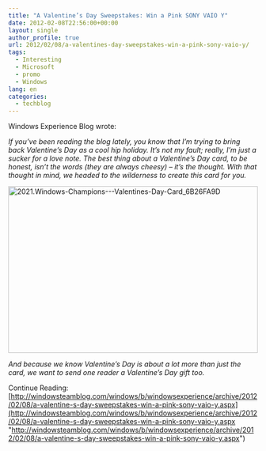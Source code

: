 ```yaml
---
title: "A Valentine’s Day Sweepstakes: Win a Pink SONY VAIO Y"
date: 2012-02-08T22:56:00+00:00
layout: single
author_profile: true
url: 2012/02/08/a-valentines-day-sweepstakes-win-a-pink-sony-vaio-y/
tags:
  - Interesting
  - Microsoft
  - promo
  - Windows
lang: en
categories: 
  - techblog
---
```

Windows Experience Blog wrote:

_If you’ve been reading the blog lately, you know that I’m trying to bring back Valentine’s Day as a cool hip holiday. It’s not my fault; really, I’m just a sucker for a love note. The best thing about a Valentine’s Day card, to be honest, isn’t the words (they are always cheesy) – it’s the thought. With that thought in mind, we headed to the wilderness to create this card for you._

[<img title="2021.Windows-Champions---Valentines-Day-Card_6B26FA9D" border="0" alt="2021.Windows-Champions---Valentines-Day-Card_6B26FA9D" src="http://lh4.ggpht.com/-ggc8DEN2lGE/TzL2pdDIbmI/AAAAAAAAEmU/Eclh77UxjTU/2021.Windows-Champions---Valentines-Day-Card_6B26FA9D_thumb%25255B1%25255D.jpg?imgmax=800" width="504" height="337" />](http://lh3.ggpht.com/-sp73D2NpprM/TzL2lzt5jKI/AAAAAAAAEmM/q3OnWZRFSCQ/s1600-h/2021.Windows-Champions---Valentines-Day-Card_6B26FA9D%25255B3%25255D.jpg)

_And because we know Valentine’s Day is about a lot more than just the card, we want to send one reader a Valentine’s Day gift too._

Continue Reading: [http://windowsteamblog.com/windows/b/windowsexperience/archive/2012/02/08/a-valentine-s-day-sweepstakes-win-a-pink-sony-vaio-y.aspx](http://windowsteamblog.com/windows/b/windowsexperience/archive/2012/02/08/a-valentine-s-day-sweepstakes-win-a-pink-sony-vaio-y.aspx "http://windowsteamblog.com/windows/b/windowsexperience/archive/2012/02/08/a-valentine-s-day-sweepstakes-win-a-pink-sony-vaio-y.aspx")